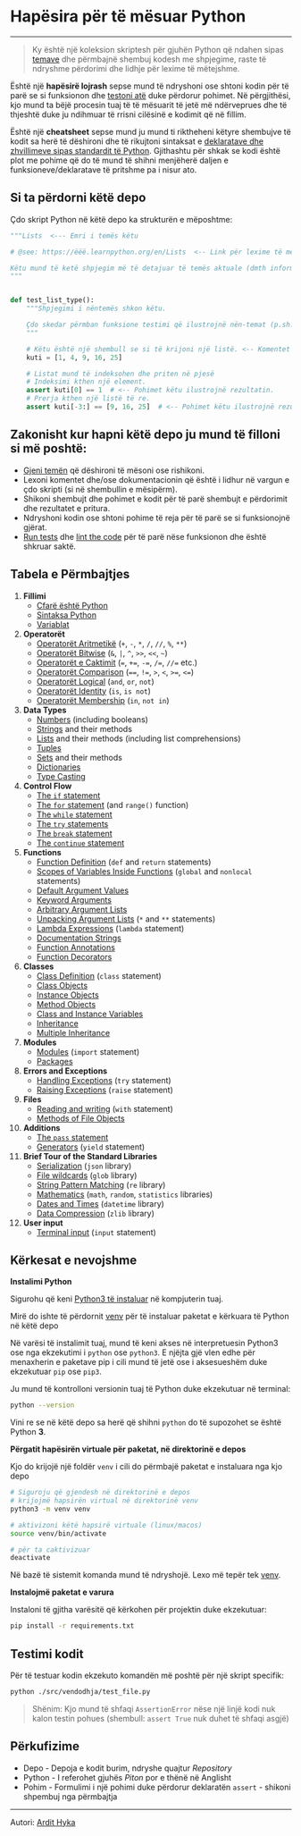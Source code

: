 # Hapësira për të mësuar Python

---

> Ky është një koleksion skriptesh për gjuhën Python që ndahen sipas [temave](#tabela-e-përmbajtjes) dhe përmbajnë shembuj kodesh me shpjegime, raste të ndryshme përdorimi dhe lidhje për lexime të mëtejshme.

Është një **hapësirë lojrash** sepse mund të ndryshoni ose shtoni kodin për të parë se si funksionon dhe [testoni atë](#testing-the-code) duke përdorur pohimet.
Në përgjithësi, kjo mund ta bëjë procesin tuaj të të mësuarit të jetë më ndërveprues dhe të thjeshtë duke ju ndihmuar të rrisni cilësinë e kodimit që në fillim.

Është një **cheatsheet** sepse mund ju mund ti riktheheni këtyre shembujve të kodit sa herë të dëshironi dhe të rikujtoni sintaksat e [deklaratave dhe zhvillimeve sipas standardit të Python](#tabela-e-përmbajtjes). Gjithashtu për shkak se kodi është plot me pohime që do të mund të shihni menjëherë daljen e funksioneve/deklaratave të pritshme pa i nisur ato.

## Si ta përdorni këtë depo

Çdo skript Python në këtë depo ka strukturën e mëposhtme:

```python
"""Lists  <--- Emri i temës këtu

# @see: https://ëëë.learnpython.org/en/Lists  <-- Link për lexime të mëtejshme gjendet këtu

Këtu mund të ketë shpjegim më të detajuar të temës aktuale (dmth informacione të përgjithshme rreth listave).
"""


def test_list_type():
    """Shpjegimi i nëntemës shkon këtu.

    Çdo skedar përmban funksione testimi që ilustrojnë nën-temat (p.sh. llojin e listave, liston metodat).
    """

    # Këtu është një shembull se si të krijoni një listë. <-- Komentet këtu shpjegojnë veprimin
    kuti = [1, 4, 9, 16, 25]

    # Listat mund të indeksohen dhe priten në pjesë
    # Indeksimi kthen një element.
    assert kuti[0] == 1  # <-- Pohimet këtu ilustrojnë rezultatin.
    # Prerja kthen një listë të re.
    assert kuti[-3:] == [9, 16, 25]  # <-- Pohimet këtu ilustrojnë rezultatin.
```

## Zakonisht kur hapni këtë depo ju mund të filloni si më poshtë:

- [Gjeni temën](#tabela-e-përmbajtjes) që dëshironi të mësoni ose rishikoni.
- Lexoni komentet dhe/ose dokumentacionin që është i lidhur në vargun e çdo skripti (si në shembullin e mësipërm).
- Shikoni shembujt dhe pohimet e kodit për të parë shembujt e përdorimit dhe rezultatet e pritura.
- Ndryshoni kodin ose shtoni pohime të reja për të parë se si funksionojnë gjërat.
- [Run tests](#testing-the-code) dhe [lint the code](#linting-the-code) për të parë nëse funksionon dhe është
  shkruar saktë.

## Tabela e Përmbajtjes

1. **Fillimi**
   - [Cfarë është Python](src/fillimi/cfare_eshte_python.md)
   - [Sintaksa Python](src/fillimi/sintaksa_python.md)
   - [Variablat](src/fillimi/test_variables.py)
2. **Operatorët**
   - [Operatorët Aritmetikë](src/operators/test_arithmetic.py) (`+`, `-`, `*`, `/`, `//`, `%`, `**`)
   - [Operatorët Bitwise](src/operators/test_bitwise.py) (`&`, `|`, `^`, `>>`, `<<`, `~`)
   - [Operatorët e Caktimit](src/operators/test_assigment.py) (`=`, `+=`, `-=`, `/=`, `//=` etc.)
   - [Operatorët Comparison](src/operators/test_comparison.py) (`==`, `!=`, `>`, `<`, `>=`, `<=`)
   - [Operatorët Logical](src/operators/test_logical.py) (`and`, `or`, `not`)
   - [Operatorët Identity](src/operators/test_identity.py) (`is`, `is not`)
   - [Operatorët Membership](src/operators/test_membership.py) (`in`, `not in`)
3. **Data Types**
   - [Numbers](src/data_types/test_numbers.py) (including booleans)
   - [Strings](src/data_types/test_strings.py) and their methods
   - [Lists](src/data_types/test_lists.py) and their methods (including list comprehensions)
   - [Tuples](src/data_types/test_tuples.py)
   - [Sets](src/data_types/test_sets.py) and their methods
   - [Dictionaries](src/data_types/test_dictionaries.py)
   - [Type Casting](src/data_types/test_type_casting.py)
4. **Control Flow**
   - [The `if` statement](src/control_flow/test_if.py)
   - [The `for` statement](src/control_flow/test_for.py) (and `range()` function)
   - [The `while` statement](src/control_flow/test_while.py)
   - [The `try` statements](src/control_flow/test_try.py)
   - [The `break` statement](src/control_flow/test_break.py)
   - [The `continue` statement](src/control_flow/test_continue.py)
5. **Functions**
   - [Function Definition](src/functions/test_function_definition.py) (`def` and `return` statements)
   - [Scopes of Variables Inside Functions](src/functions/test_function_scopes.py) (`global` and `nonlocal` statements)
   - [Default Argument Values](src/functions/test_function_default_arguments.py)
   - [Keyword Arguments](src/functions/test_function_keyword_arguments.py)
   - [Arbitrary Argument Lists](src/functions/test_function_arbitrary_arguments.py)
   - [Unpacking Argument Lists](src/functions/test_function_unpacking_arguments.py) (`*` and `**` statements)
   - [Lambda Expressions](src/functions/test_lambda_expressions.py) (`lambda` statement)
   - [Documentation Strings](src/functions/test_function_documentation_string.py)
   - [Function Annotations](src/functions/test_function_annotations.py)
   - [Function Decorators](src/functions/test_function_decorators.py)
6. **Classes**
   - [Class Definition](src/classes/test_class_definition.py) (`class` statement)
   - [Class Objects](src/classes/test_class_objects.py)
   - [Instance Objects](src/classes/test_instance_objects.py)
   - [Method Objects](src/classes/test_method_objects.py)
   - [Class and Instance Variables](src/classes/test_class_and_instance_variables.py)
   - [Inheritance](src/classes/test_inheritance.py)
   - [Multiple Inheritance](src/classes/test_multiple_inheritance.py)
7. **Modules**
   - [Modules](src/modules/test_modules.py) (`import` statement)
   - [Packages](src/modules/test_packages.py)
8. **Errors and Exceptions**
   - [Handling Exceptions](src/exceptions/test_handle_exceptions.py) (`try` statement)
   - [Raising Exceptions](src/exceptions/test_raise_exceptions.py) (`raise` statement)
9. **Files**
   - [Reading and writing](src/files/test_file_reading.py) (`with` statement)
   - [Methods of File Objects](src/files/test_file_methods.py)
10. **Additions**
    - [The `pass` statement](src/additions/test_pass.py)
    - [Generators](src/additions/test_generators.py) (`yield` statement)
11. **Brief Tour of the Standard Libraries**
    - [Serialization](src/standard_libraries/test_json.py) (`json` library)
    - [File wildcards](src/standard_libraries/test_glob.py) (`glob` library)
    - [String Pattern Matching](src/standard_libraries/test_re.py) (`re` library)
    - [Mathematics](src/standard_libraries/test_math.py) (`math`, `random`, `statistics` libraries)
    - [Dates and Times](src/standard_libraries/test_datetime.py) (`datetime` library)
    - [Data Compression](src/standard_libraries/test_zlib.py) (`zlib` library)
12. **User input**
    - [Terminal input](src/user_input/test_input.py) (`input` statement)

## Kërkesat e nevojshme

**Instalimi Python**

Sigurohu që keni [Python3 të instaluar](https://realpython.com/installing-python/) në kompjuterin tuaj.

Mirë do ishte të përdornit [venv](https://docs.python.org/3/library/venv.html) për të instaluar paketat e kërkuara të Python në këtë depo

Në varësi të instalimit tuaj, mund të keni akses në interpretuesin Python3 ose nga
ekzekutimi i `python` ose `python3`. E njëjta gjë vlen edhe për menaxherin
e paketave pip i cili mund të jetë ose i aksesueshëm duke ekzekutuar `pip` ose `pip3`.

Ju mund të kontrolloni versionin tuaj të Python duke ekzekutuar në terminal:

```bash
python --version
```

Vini re se në këtë depo sa herë që shihni `python` do të supozohet se është Python **3**.

**Përgatit hapësirën virtuale për paketat, në direktorinë e depos**

Kjo do krijojë një foldër `venv` i cili do përmbajë paketat e instaluara nga kjo depo

```bash
# Siguroju që gjendesh në direktorinë e depos
# krijojmë hapsirën virtual në direktorinë venv
python3 -m venv venv

# aktivizoni këtë hapsirë virtuale (linux/macos)
source venv/bin/activate

# për ta caktivizuar
deactivate
```

Në bazë të sistemit komanda mund të ndryshojë. Lexo më tepër tek [venv](https://docs.python.org/3/library/venv.html).

**Instalojmë paketat e varura**

Instaloni të gjitha varësitë që kërkohen për projektin duke ekzekutuar:

```bash
pip install -r requirements.txt
```

## Testimi kodit

Për të testuar kodin ekzekuto komandën më poshtë për një skript specifik:

```bash
python ./src/vendodhja/test_file.py
```

> Shënim: Kjo mund të shfaqi `AssertionError` nëse një linjë kodi nuk kalon testin pohues (shembull: `assert True` nuk duhet të shfaqi asgjë)

## Përkufizime

- Depo - Depoja e kodit burim, ndryshe quajtur _Repository_
- Python - I referohet gjuhës _Piton_ por e thënë në Anglisht
- Pohim - Formulimi i një pohimi duke përdorur deklaratën `assert` - shikoni shpembuj nga përmbajtja

---

Autori: [Ardit Hyka](https://ardit.bio.link)
